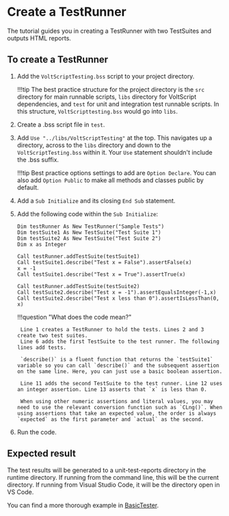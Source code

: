# Create a TestRunner

<!--Simple Example
This simple example creates a TestRunner with two TestSuites. It outputs HTML reports.-->

The tutorial guides you in creating a TestRunner with two TestSuites and outputs HTML reports.

## To create a TestRunner

1. Add the `VoltScriptTesting.bss` script to your project directory. 

    !!!tip
        The best practice structure for the project directory is the `src` directory for main runnable scripts, `libs` directory for VoltScript dependencies, and `test` for unit and integration test runnable scripts. In this structure, `VoltScripttesting.bss` would go into `libs`.

2. Create a .bss script file in `test`.
3. Add `Use "../libs/VoltScriptTesting"` at the top. This navigates up a directory, across to the `libs` directory and down to the `VoltScriptTesting.bss` within it. Your `Use` statement shouldn't include the .bss suffix.

    !!!tip
        Best practice options settings to add are `Option Declare`. You can also add `Option Public` to make all methods and classes public by default.

4. Add a `Sub Initialize` and its closing `End Sub` statement.
5. Add the following code within the `Sub Initialize`:

    ``` vbscript linenums="1"
    Dim testRunner As New TestRunner("Sample Tests")
    Dim testSuite1 As New TestSuite("Test Suite 1")
    Dim testSuite2 As New TestSuite("Test Suite 2")
    Dim x as Integer

    Call testRunner.addTestSuite(testSuite1)
    Call testSuite1.describe("Test x = False").assertFalse(x)
    x = -1
    Call testSuite1.describe("Test x = True").assertTrue(x)

    Call testRunner.addTestSuite(testSuite2)
    Call testSuite2.describe("Test x = -1").assertEqualsInteger(-1,x)
    Call testSuite2.describe("Test x less than 0").assertIsLessThan(0, x)
    ```
    
    !!!question "What does the code mean?"

        Line 1 creates a TestRunner to hold the tests. Lines 2 and 3 create two test suites.
        Line 6 adds the first TestSuite to the test runner. The following lines add tests. 
        
        `describe()` is a fluent function that returns the `testSuite1` variable so you can call `describe()` and the subsequent assertion on the same line. Here, you can just use a basic boolean assertion.

        Line 11 adds the second TestSuite to the test runner. Line 12 uses an integer assertion. Line 13 asserts that `x` is less than 0.

        When using other numeric assertions and literal values, you may need to use the relevant conversion function such as `CLng()`. When using assertions that take an expected value, the order is always `expected` as the first parameter and `actual` as the second. 

6. Run the code. 

<!--In line 1, we create a TestRunner to hold our tests. In lines 2 and 3 we create two test suites.

In line 6 we add the first TestSuite to the test runner. Then in the following lines we add tests. `describe()` is a fluent function that returns the testSuite1 variable. So we can call `describe()` and the subsequent assertion on the same line. Here we just use a basic boolean assertion.

In line 11 we add the second TestSuite to the test runner. In line 12 we use an integer assertion and in line 13 assert that x is less than 0. Note that when using other numeric assertions and literal values, you may need to use the relevant conversion function (e.g. `CLng()`).

When using assertions that take an expected value, the order is always `expected` as the first parameter and `actual` as the second.-->

## Expected result 

The test results will be generated to a unit-test-reports directory in the runtime directory. If running from the command line, this will be the current directory. If running from Visual Studio Code, it will be the directory open in VS Code.

You can find a more thorough example in [BasicTester](../assets/example_code/BasicTester.txt).